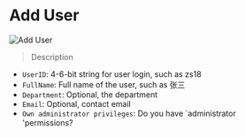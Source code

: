 # Add User

![Add User](_media/add-user.png)

> Description

- `UserID`: 4-6-bit string for user login, such as zs18
- `FullName`: Full name of the user, such as 张三
- `Department`: Optional, the department
- `Email`: Optional, contact email
- `Own administrator privileges`: Do you have `administrator 'permissions?
